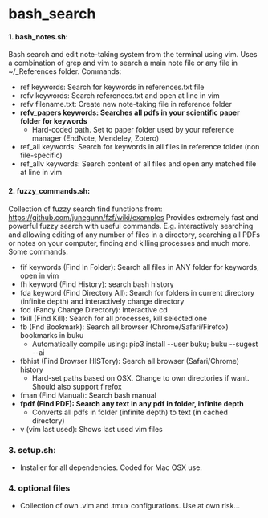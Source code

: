 # bash_search

#### 1. bash_notes.sh:
Bash search and edit note-taking system from the terminal using vim. Uses a combination of grep and vim to search a main note file or any file in ~/_References folder. Commands:
- ref keywords: Search for keywords in references.txt file
- refv keywords: Search references.txt and open at line in vim
- refv filename.txt: Create new note-taking file in reference folder
- **refv_papers keywords: Searches all pdfs in your scientific paper folder for keywords**
  - Hard-coded path. Set to paper folder used by your reference manager (EndNote, Mendeley, Zotero)
- ref_all keywords: Search for keywords in all files in reference folder (non file-specific)
- ref_allv keywords: Search content of all files and open any matched file at line in vim


#### 2. fuzzy_commands.sh:
Collection of fuzzy search find functions from: https://github.com/junegunn/fzf/wiki/examples
Provides extremely fast and powerful fuzzy search with useful commands. E.g. interactively searching and allowing editing of any number of files in a directory, searching all PDFs or notes on your computer, finding and killing processes and much more. Some commands:
- fif keywords (Find In Folder): Search all files in ANY folder for keywords, open in vim
- fh keyword (Find History): search bash history
- fda keyword (Find Directory All): Search for folders in current directory (infinite depth) and interactively change directory
- fcd (Fancy Change Directory): Interactive cd
- fkill (Find Kill): Search for all processes, kill selected one
- fb (Fnd Bookmark): Search all browser (Chrome/Safari/Firefox) bookmarks in buku
  - Automatically compile using: pip3 install --user buku; buku --sugest --ai
- fbhist (Find Browser HISTory): Search all browser (Safari/Chrome) history
  - Hard-set paths based on OSX. Change to own directories if want. Should also support firefox
- fman (Find Manual): Search bash manual
- **fpdf (Find PDF): Search any text in any pdf in folder, infinite depth**
  - Converts all pdfs in folder (infinite depth) to text (in cached directory)
- v (vim last used): Shows last used vim files

### 3. setup.sh:
- Installer for all dependencies. Coded for Mac OSX use.

### 4. optional files
- Collection of own .vim and .tmux configurations. Use at own risk...

